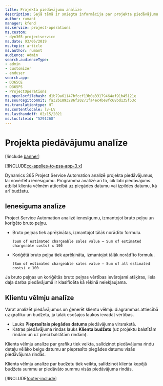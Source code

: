 ```yaml
---
title: Projekta piedāvājumu analīze
description: Šajā tēmā ir sniegta informācija par projekta piedāvājumu analīzi.
author: rumant
manager: kfend
ms.service: project-operations
ms.custom:
- dyn365-projectservice
ms.date: 03/05/2019
ms.topic: article
ms.author: rumant
audience: Admin
search.audienceType:
- admin
- customizer
- enduser
search.app:
- D365CE
- D365PS
- ProjectOperations
ms.openlocfilehash: d1b79a61147bfccf13b0a33179464af91b45121e
ms.sourcegitcommit: fa32b1893286f20271fa4ec4be8fc68bd135f53c
ms.translationtype: HT
ms.contentlocale: lv-LV
ms.lasthandoff: 02/15/2021
ms.locfileid: "5291268"
---
```

# <a name="analysis-of-project-quotes"></a>Projekta piedāvājumu analīze

[!include [banner](../includes/psa-now-project-operations.md)]

[!INCLUDE[cc-applies-to-psa-app-3.x](../includes/cc-applies-to-psa-app-3x.md)]

Dynamics 365 Project Service Automation analizē projekta piedāvājumus, lai novērtētu ienesīgumu. Programma analizē arī to, cik labi piedāvājums atbilst klienta vēlmēm attiecībā uz piegādes datumu vai izpildes datumu, kā arī budžetu.

## <a name="profitability-analysis"></a>Ienesīguma analīze

Project Service Automation analizē ienesīgumu, izmantojot bruto peļņu un koriģēto bruto peļņu.

- Bruto peļņas tiek aprēķinātas, izmantojot tālāk norādīto formulu.

  `
    (Sum of estimated chargeable sales value – Sum of estimated chargeable costs) x 100
  `
- Koriģētā bruto peļņa tiek aprēķināta, izmantojot tālāk norādīto formulu.

  `
    (Sum of estimated chargeable sales value – Sum of all estimated costs) x 100
  `

Ja bruto peļņas un koriģētās bruto peļņas vērtības ievērojami atšķiras, liela daļa darba piedāvājumā ir klasificēta kā rēķinā neiekļaujama.

## <a name="analysis-of-customer-expectations"></a>Klientu vēlmju analīze

Varat analizēt piedāvājumus un ģenerēt klientu vēlmju diagrammas attiecībā uz grafiku un budžetu, ja tālāk esošajos laukos ievadāt vērtības.

- Lauks **Pieprasītais piegādes datums** piedāvājuma virsrakstā.
- Katras piedāvājuma rindas lauks **Klienta budžets** (uz projektu balstītām rindām un uz preci balstītām rindām).

Klienta vēlmju analīze par grafiku tiek veikta, salīdzinot piedāvājuma rindu detaļu vēlāko beigu datumu ar pieprasīto piegādes datumu visās piedāvājuma rindās.

Klienta vēlmju analīze par budžetu tiek veikta, salīdzinot klienta kopējā budžeta summu ar piedāvāto summu visās piedāvājuma rindās.


[!INCLUDE[footer-include](../includes/footer-banner.md)]